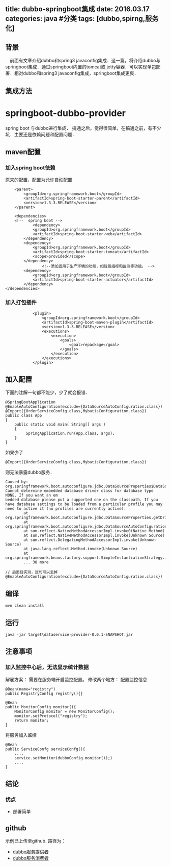 title: dubbo-springboot集成
date: 2016.03.17
categories: java #分类
tags: [dubbo,spirng,服务化]
---

## 背景
　前面有文章介绍dubbo和spring3 javaconfig集成．这一篇，将介绍dubbo与springboot集成．通过springboot内置的tomcat或
jetty容器．可以实现单包部署．相对dubbo和spring3 javaconfig集成，springboot集成更爽．

## 集成方法
# springboot-dubbo-provider
spring boot 与dubbo进行集成．
搞通之后，觉得很简单，在搞通之前，有不少坑．主要还是依赖问题和配置问题．

## maven配置
### 加入spring boot依赖
原来的配置，配置为允许自动配置
```
	<parent>
		<groupId>org.springframework.boot</groupId>
		<artifactId>spring-boot-starter-parent</artifactId>
		<version>1.3.3.RELEASE</version>
	</parent>
		
	<dependencies>
	<!--  spring boot -->
			<dependency>
			<groupId>org.springframework.boot</groupId>
			<artifactId>spring-boot-starter-web</artifactId>
		</dependency>
		<dependency>
			<groupId>org.springframework.boot</groupId>
			<artifactId>spring-boot-starter-tomcat</artifactId>
			<scope>provided</scope>
		</dependency>
				<!--添加适用于生产环境的功能，如性能指标和监测等功能。 -->
		<dependency>
			<groupId>org.springframework.boot</groupId>
			<artifactId>spring-boot-starter-actuator</artifactId>
		</dependency>
</dependencies>
```

### 加入打包插件
```
			<plugin>
				<groupId>org.springframework.boot</groupId>
				<artifactId>spring-boot-maven-plugin</artifactId>
				<version>1.3.3.RELEASE</version>
				<executions>
					<execution>
						<goals>
							<goal>repackage</goal>
						</goals>
					</execution>
				</executions>
			</plugin>
```

## 加入配置
下面的注解一句都不能少，少了就会报错．
```
@SpringBootApplication
@EnableAutoConfiguration(exclude={DataSourceAutoConfiguration.class})
@Import({OrderServiceConfig.class,MybatisConfiguration.class})
public class App 
{
    public static void main( String[] args )
    {
    	 SpringApplication.run(App.class, args);
    }
}
```
如果少了
```
@Import({OrderServiceConfig.class,MybatisConfiguration.class})
```
则无法暴露dubbo服务．
```
Caused by: org.springframework.boot.autoconfigure.jdbc.DataSourceProperties$DataSourceBeanCreationException: Cannot determine embedded database driver class for database type NONE. If you want an em
bedded database please put a supported one on the classpath. If you have database settings to be loaded from a particular profile you may need to active it (no profiles are currently active).
        at org.springframework.boot.autoconfigure.jdbc.DataSourceProperties.getDriverClassName(DataSourceProperties.java:180)
        at org.springframework.boot.autoconfigure.jdbc.DataSourceAutoConfiguration$NonEmbeddedConfiguration.dataSource(DataSourceAutoConfiguration.java:121)
        at sun.reflect.NativeMethodAccessorImpl.invoke0(Native Method)
        at sun.reflect.NativeMethodAccessorImpl.invoke(Unknown Source)
        at sun.reflect.DelegatingMethodAccessorImpl.invoke(Unknown Source)
        at java.lang.reflect.Method.invoke(Unknown Source)
        at org.springframework.beans.factory.support.SimpleInstantiationStrategy.instantiate(SimpleInstantiationStrategy.java:162)
        ... 38 more
```

```
// 后面经实测，这句可以去掉
@EnableAutoConfiguration(exclude={DataSourceAutoConfiguration.class})
```

## 编译
```
mvn clean install
```

## 运行
```
java -jar target\dataservice-provider-0.0.1-SNAPSHOT.jar
```
## 注意事项
### 加入监控中心后，无法显示统计数据
解雇方案：
需要在服务端开启监控配置。
修改两个地方：
配置监控信息
```
@Bean(name="registry")
public RegistryConfig registry(){}

@Bean
public MonitorConfig monitor(){
    MonitorConfig monitor = new MonitorConfig();
    monitor.setProtocol("registry");
    return monitor;
}
```
将服务加入监控
```
@Bean
public ServiceConfg serviceConfg(){
    ....
    service.setMonitor(dubboConfig.monitor());)
    ....
}
```

## 结论
### 优点
* 部署简单


## github
示例已上传至github.
路径为：
* [dubbo服务提供者](https://github.com/njkfei/springboot-dubbo-provider.git)
* [dubbo服务消费者](https://github.com/njkfei/dubbo-consumer.git)
